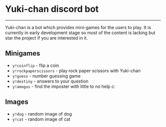 # Yuki-chan discord bot
---
Yuki-chan is a bot which provides mini-games for the users to play. It is currently in early development stage so most of the content is lacking but star the project if you are interested in it.

## Minigames

* `y!coinflip` - flip a coin
* `y!rockpaperscissors` - play rock paper scissors with Yuki-chan
* `y!guess` - number guessing game 
* `y!destiny` - answers to your question
* `y!amogus` - find the imposter with little to no help c:

## Images
* `y!dog` - random image of dog
* `y!cat` - random image of cat
